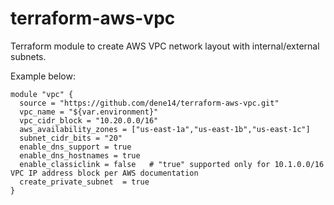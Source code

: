# terraform-aws-vpc
Terraform module to create AWS VPC network layout with internal/external subnets.

Example below:
```
module "vpc" {
  source = "https://github.com/dene14/terraform-aws-vpc.git"
  vpc_name = "${var.environment}"
  vpc_cidr_block = "10.20.0.0/16"
  aws_availability_zones = ["us-east-1a","us-east-1b","us-east-1c"]
  subnet_cidr_bits = "20"
  enable_dns_support = true
  enable_dns_hostnames = true
  enable_classiclink = false   # "true" supported only for 10.1.0.0/16 VPC IP address block per AWS documentation
  create_private_subnet  = true
}
```
